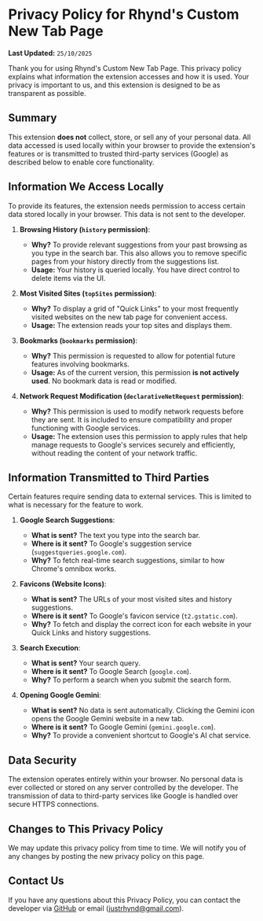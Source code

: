 # Privacy Policy for Rhynd's Custom New Tab Page

**Last Updated:** `25/10/2025`

Thank you for using Rhynd's Custom New Tab Page. This privacy policy explains what information the extension accesses and how it is used. Your privacy is important to us, and this extension is designed to be as transparent as possible.

## Summary

This extension **does not** collect, store, or sell any of your personal data. All data accessed is used locally within your browser to provide the extension's features or is transmitted to trusted third-party services (Google) as described below to enable core functionality.

## Information We Access Locally

To provide its features, the extension needs permission to access certain data stored locally in your browser. This data is not sent to the developer.

1.  **Browsing History (`history` permission)**:
    *   **Why?** To provide relevant suggestions from your past browsing as you type in the search bar. This also allows you to remove specific pages from your history directly from the suggestions list.
    *   **Usage:** Your history is queried locally. You have direct control to delete items via the UI.

2.  **Most Visited Sites (`topSites` permission)**:
    *   **Why?** To display a grid of "Quick Links" to your most frequently visited websites on the new tab page for convenient access.
    *   **Usage:** The extension reads your top sites and displays them.

3.  **Bookmarks (`bookmarks` permission)**:
    *   **Why?** This permission is requested to allow for potential future features involving bookmarks.
    *   **Usage:** As of the current version, this permission **is not actively used**. No bookmark data is read or modified.

4.  **Network Request Modification (`declarativeNetRequest` permission)**:
    *   **Why?** This permission is used to modify network requests before they are sent. It is included to ensure compatibility and proper functioning with Google services.
    *   **Usage:** The extension uses this permission to apply rules that help manage requests to Google's services securely and efficiently, without reading the content of your network traffic.


## Information Transmitted to Third Parties

Certain features require sending data to external services. This is limited to what is necessary for the feature to work.

1.  **Google Search Suggestions**:
    *   **What is sent?** The text you type into the search bar.
    *   **Where is it sent?** To Google's suggestion service (`suggestqueries.google.com`).
    *   **Why?** To fetch real-time search suggestions, similar to how Chrome's omnibox works.

2.  **Favicons (Website Icons)**:
    *   **What is sent?** The URLs of your most visited sites and history suggestions.
    *   **Where is it sent?** To Google's favicon service (`t2.gstatic.com`).
    *   **Why?** To fetch and display the correct icon for each website in your Quick Links and history suggestions.

3.  **Search Execution**:
    *   **What is sent?** Your search query.
    *   **Where is it sent?** To Google Search (`google.com`).
    *   **Why?** To perform a search when you submit the search form.

4.  **Opening Google Gemini**:
    *   **What is sent?** No data is sent automatically. Clicking the Gemini icon opens the Google Gemini website in a new tab.
    *   **Where is it sent?** To Google Gemini (`gemini.google.com`).
    *   **Why?** To provide a convenient shortcut to Google's AI chat service.


## Data Security

The extension operates entirely within your browser. No personal data is ever collected or stored on any server controlled by the developer. The transmission of data to third-party services like Google is handled over secure HTTPS connections.

## Changes to This Privacy Policy

We may update this privacy policy from time to time. We will notify you of any changes by posting the new privacy policy on this page.

## Contact Us

If you have any questions about this Privacy Policy, you can contact the developer via [GitHub](https://github.com/Rhynd) or email (justrhynd@gmail.com).
